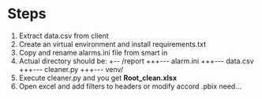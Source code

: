 # Steps
1. Extract data.csv from client
2. Create an virtual environment and install requirements.txt
3. Copy and rename alarms.ini file from smart in
4. Actual directory should be:
    +-- /report
    +++--- alarm.ini
    +++--- data.csv
    +++--- cleaner.py
    +++--- venv/
5. Execute cleaner.py and you get **Root_clean.xlsx**
6. Open excel and add filters to headers or modify accord .pbix need...

